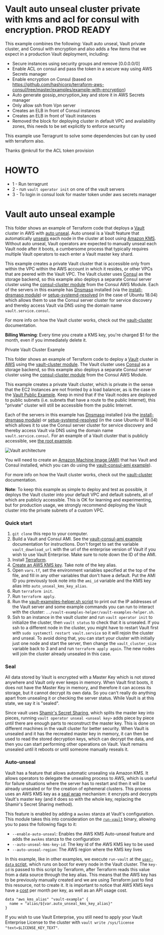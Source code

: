 # Vault auto unseal cluster private with kms and acl for consul with encryption. PROD READY

This example combines the following: Vault auto unseal, Vault private cluster, and Consul with encryption and also adds a few items that we expect in a production Vault deployment, including:
* Secure instances using security groups and remove [0.0.0.0/0]
* Enable ACL on consul and pass the token in a secure way using AWS Secrets manager
* Enable encryption on Consul (based on https://github.com/hashicorp/terraform-aws-consul/tree/master/examples/example-with-encryption)
* Auto generate gossip_encryption_key and store it in AWS Secrets manager
* Only allow ssh from Vpn server
* Creates an ELB in front of Consul instances
* Creates an ELB in front of Vault instances
* Removed the block for deploying cluster in default VPC and availability zones, this needs to be set explicitly to enforce security

This example use Terragrunt to solve some dependencies but can by used with terraform also.

Thanks @mkrull for the ACL token provision

# HOWTO
* 1 - Run terragrunt
* 2 - run `vault operator init` on one of the vault servers
* 3 - To login in consul look for master token under aws secrets manager 

# Vault auto unseal example

This folder shows an example of Terraform code that deploys a [Vault][vault] cluster
in AWS with [auto unseal][auto_unseal]. Auto unseal is a Vault feature
that automatically [unseals][seal] each node in the cluster at boot using [Amazon KMS][kms].
Without auto unseal, Vault operators are expected to manually unseal each Vault node
after it boots, a cumbersome process that typically requires multiple Vault operators
to each enter a Vault master key shard.

This example creates a private Vault cluster that is accessible only from within
the VPC within the AWS account in which it resides, or other VPCs that are peered
with the Vault VPC. The Vault cluster uses [Consul][consul] as the storage backend,
so this example also deploys a separate Consul server cluster using the
[consul-cluster module][consul_cluster] from the Consul AWS Module. Each of the
servers in this example has [Dnsmasq][dnsmasq] installed (via the [install-dnsmasq module][dnsmasq_module])
or [setup-systemd-resolved][setup_systemd_resolved] (in the case of Ubuntu 18.04)
which allows them to use the Consul server cluster for service discovery and thereby
access Vault via DNS using the domain name `vault.service.consul`.

For more info on how the Vault cluster works, check out the [vault-cluster][vault_cluster]
documentation.

**Billing Warning**: Every time you create a KMS key, you're charged $1 for the month,
even if you immediately delete it.

 Private Vault Cluster Example

This folder shows an example of Terraform code to deploy a [Vault](https://www.vaultproject.io/) cluster in
[AWS](https://aws.amazon.com/) using the [vault-cluster module](https://github.com/hashicorp/terraform-aws-vault/tree/master/modules/vault-cluster). The Vault cluster uses
[Consul](https://www.consul.io/) as a storage backend, so this example also deploys a separate Consul server cluster
using the [consul-cluster module](https://github.com/hashicorp/terraform-aws-consul/tree/master/modules/consul-cluster)
from the Consul AWS Module.

This example creates a private Vault cluster, which is private in the sense that the EC2 Instances are not fronted by a
load balancer, as is the case in the [Vault Public Example](/examples/root-example). Keep in mind that if the Vault
nodes are deployed to public subnets (i.e. subnets that have a route to the public Internet), this "private" cluster will
still be accessible from the public Internet.

Each of the servers in this example has [Dnsmasq](http://www.thekelleys.org.uk/dnsmasq/doc.html) installed (via the
[install-dnsmasq module](https://github.com/hashicorp/terraform-aws-consul/tree/master/modules/install-dnsmasq)) or
[setup-systemd-resolved](https://github.com/hashicorp/terraform-aws-consul/tree/master/modules/setup-systemd-resolved)
(in the case Ubuntu of 18.04) 
which allows it to use the Consul server cluster for service discovery and thereby access Vault via DNS using the
domain name `vault.service.consul`. For an example of a Vault cluster
that is publicly accessible, see [the root example](https://github.com/hashicorp/terraform-aws-vault/tree/master/examples/root-example).

![Vault architecture](https://github.com/hashicorp/terraform-aws-vault/blob/master/_docs/architecture.png?raw=true)

You will need to create an [Amazon Machine Image (AMI)](http://docs.aws.amazon.com/AWSEC2/latest/UserGuide/AMIs.html)
that has Vault and Consul installed, which you can do using the [vault-consul-ami example](https://github.com/hashicorp/terraform-aws-vault/tree/master/examples/vault-consul-ami)).  

For more info on how the Vault cluster works, check out the [vault-cluster](https://github.com/hashicorp/terraform-aws-vault/tree/master/modules/vault-cluster) documentation.

**Note**: To keep this example as simple to deploy and test as possible, it deploys the Vault cluster into your default
VPC and default subnets, all of which are publicly accessible. This is OK for learning and experimenting, but for
production usage, we strongly recommend deploying the Vault cluster into the private subnets of a custom VPC.

### Quick start

1. `git clone` this repo to your computer.
1. Build a Vault and Consul AMI. See the [vault-consul-ami example][vault_consul_ami]
  documentation for instructions. Don't forget to set the variable `vault_download_url`
  with the url of the enterprise version of Vault if you wish to use Vault Enterprise.
  Make sure to note down the ID of the AMI.
1. Install [Terraform][terraform].
1. [Create an AWS KMS key][key_creation]. Take note of the key alias.
1. Open `vars.tf`, set the environment variables specified at the top of the file,
  and fill in any other variables that don't have a default. Put the AMI ID you
  previously took note into the `ami_id` variable and the KMS key alias into
  `auto_unseal_kms_key_alias`.
1. Run `terraform init`.
1. Run `terraform apply`.
1. Run the [vault-examples-helper.sh script][examples_helper] to
   print out the IP addresses of the Vault server and some example commands you
   can run to interact with the cluster: `../vault-examples-helper/vault-examples-helper.sh`.
1. Ssh to an instance in the vault cluster and run `vault operator init` to initialize
  the cluster, then `vault status` to check that it is unsealed. If you ssh to a
  different node in the cluster, you might have to restart Vault first with
  `sudo systemctl restart vault.service` so it will rejoin the cluster and unseal.
  To avoid doing that, you can start your cluster with initially just one node and
  start the server, then change the `vault_cluster_size` variable back to 3 and and
  run `terraform apply again`. The new nodes will join the cluster already unsealed
  in this case.

### Seal

All data stored by Vault is encrypted with a Master Key which is not stored anywhere
and Vault only ever keeps in memory. When Vault first boots, it does not have the
Master Key in memory, and therefore it can access its storage, but it cannot decrypt
its own data. So you can't really do anything apart from unsealing it or checking
the server status. While Vault is at this state, we say it is "sealed".

Since vault uses [Shamir's Secret Sharing][shamir], which splits the master key into
pieces, running `vault operator unseal <unseal key>` adds piece by piece until there
are enough parts to reconstruct the master key. This is done on different machines in the
vault cluster for better security. When Vault is unsealed and it has the recreated
master key in memory, it can then be used to read the stored decryption keys, which
can decrypt the data, and then you can start performing other operations on Vault.
Vault remains unsealed until it reboots or until someone manually reseals it.

### Auto-unseal

Vault has a feature that allows automatic unsealing via Amazon KMS. It
allows operators to delegate the unsealing process to AWS, which is useful for failure
situations where the server has to restart and then it will be already unsealed or
for the creation of ephemeral clusters. This process uses an AWS KMS key as
a [seal wrap][seal_wrap] mechanism: it encrypts and decrypts Vault's master key
(and it does so with the whole key, replacing the Shamir's Secret Sharing method).

This feature is enabled by adding a `awskms` stanza at Vault's configuration. This
module takes this into consideration on the [`run-vault`][run_vault] binary, allowing
you to pass the following flags to it:
 * `--enable-auto-unseal`: Enables the AWS KMS Auto-unseal feature and adds the `awskms`
 stanza to the configuration
 * `--auto-unseal-kms-key-id`: The key id of the AWS KMS key to be used
 * `--auto-unseal-region`: The AWS region where the KMS key lives

In this example, like in other examples, we execute `run-vault` at the [`user-data`
script][user_data], which runs on boot for every node in the Vault cluster. The
`key-id` is passed to this script by Terraform, after Terraform reads this value from a
data source through the key alias. This means that the AWS key has to be previously
manually created and we are using Terraform just to find this resource, not to
create it. It is important to notice that AWS KMS keys have a [cost][kms_pricing]
per month per key, as well as an API usage cost.

```
data "aws_kms_alias" "vault-example" {
  name = "alias/${var.auto_unseal_kms_key_alias}"
}
```

If you wish to use Vault Enterprise, you still need to apply your Vault
Enterprise License to the cluster with `vault write /sys/license "text=$LICENSE_KEY_TEXT"`.

[ami]: http://docs.aws.amazon.com/AWSEC2/latest/UserGuide/AMIs.html
[auto_unseal]: https://www.vaultproject.io/docs/enterprise/auto-unseal/index.html
[consul_cluster]: https://github.com/hashicorp/terraform-aws-consul/tree/master/modules/consul-cluster
[consul]: https://www.consul.io/
[dnsmasq_module]: https://github.com/hashicorp/terraform-aws-consul/tree/master/modules/install-dnsmasq
[dnsmasq]: http://www.thekelleys.org.uk/dnsmasq/doc.html
[setup_systemd_resolved]: https://github.com/hashicorp/terraform-aws-consul/tree/master/modules/setup-systemd-resolved
[examples_helper]: https://github.com/hashicorp/terraform-aws-vault/tree/master/examples/vault-examples-helper/vault-examples-helper.sh
[key_creation]: https://docs.aws.amazon.com/kms/latest/developerguide/create-keys.html
[kms]: https://aws.amazon.com/kms/
[kms_pricing]: https://aws.amazon.com/kms/pricing/
[run_vault]: https://github.com/hashicorp/terraform-aws-vault/tree/master/modules/run-vault
[seal_wrap]: https://www.vaultproject.io/docs/enterprise/sealwrap/index.html
[seal]: https://www.vaultproject.io/docs/concepts/seal.html
[shamir]: https://en.wikipedia.org/wiki/Shamir%27s_Secret_Sharing
[terraform]: https://www.terraform.io/
[user_data]: https://github.com/hashicorp/terraform-aws-vault/tree/master/examples/vault-auto-unseal/user-data-vault.sh
[vault_cluster]: https://github.com/hashicorp/terraform-aws-vault/tree/master/modules/vault-cluster
[vault_consul_ami]: https://github.com/hashicorp/terraform-aws-vault/tree/master/examples/vault-consul-ami
[vault]: https://www.vaultproject.io/
